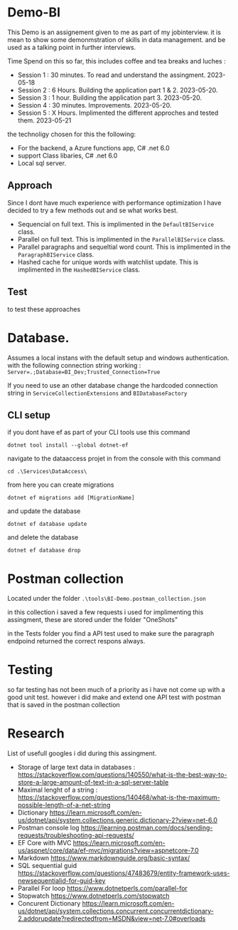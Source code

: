 # Demo-BI
This Demo is an assignement given to me as part of my jobinterview. it is mean to show some demonmstration of skills in data management. and be used as a talking point in further interviews. 

Time Spend on this so far, this includes coffee and tea breaks and luches :  
* Session 1 : 30 minutes. To read and understand the assingment. 2023-05-18  
* Session 2 : 6 Hours. Building the application part 1 & 2. 2023-05-20.  
* Session 3 : 1 hour.  Building the application part 3. 2023-05-20.  
* Session 4 : 30 minutes. Improvements. 2023-05-20.  
* Session 5 : X Hours. Implimented the different approches and tested them. 2023-05-21

the technoligy chosen for this the following: 
* For the backend, a Azure functions app, C# .net 6.0
* support Class libaries, C# .net 6.0
* Local sql server. 

## Approach

Since I dont have much experience with performance optimization I have decided to try a few methods out and se what works best. 

* Sequencial on full text. This is implimented in the `DefaultBIService` class.
* Parallel on full text. This is implimented in the `ParallelBIService` class.
* Parallel paragraphs and sequeltial word count. This is implimented in the `ParagraphBIService` class. 
* Hashed cache for unique words with watchlist update. This is implimented in the `HashedBIService` class. 

## Test
to test these approaches 

# Database. 
Assumes a local instans with the default setup and windows authentication.  
with the following connection string working :
`Server=.;Database=BI_Dev;Trusted_Connection=True`

If you need to use an other database change the hardcoded connection string in `ServiceCollectionExtensions` and `BIDatabaseFactory`


## CLI setup 
if you dont have ef as part of your CLI tools use this command

`dotnet tool install --global dotnet-ef`

navigate to the dataaccess projet in from the console with this command 

`cd .\Services\DataAccess\`

from here you can create migrations 

`dotnet ef migrations add [MigrationName]`

and update the database 

`dotnet ef database update`

and delete the database 

`dotnet ef database drop`

# Postman collection 
Located under the folder `.\tools\BI-Demo.postman_collection.json`

in this collection i saved a few requests i used for implimenting this assingment, these are stored under the folder "OneShots"

in the Tests folder you find a API test used to make sure the paragraph endpoind returned the correct respons always.


# Testing 
so far testing has not been much of a priority as i have not come up with a good unit test. however i did make and extend one API test with postman that is saved in the postman collection


# Research 
List of usefull googles i did during this assingment.   

* Storage of large text data in databases : https://stackoverflow.com/questions/140550/what-is-the-best-way-to-store-a-large-amount-of-text-in-a-sql-server-table  
* Maximal lenght of a string : https://stackoverflow.com/questions/140468/what-is-the-maximum-possible-length-of-a-net-string  
* Dictionary https://learn.microsoft.com/en-us/dotnet/api/system.collections.generic.dictionary-2?view=net-6.0
* Postman console log https://learning.postman.com/docs/sending-requests/troubleshooting-api-requests/
* EF Core with MVC https://learn.microsoft.com/en-us/aspnet/core/data/ef-mvc/migrations?view=aspnetcore-7.0
* Markdown https://www.markdownguide.org/basic-syntax/
* SQL sequential guid https://stackoverflow.com/questions/47483679/entity-framework-uses-newsequentialid-for-guid-key
* Parallel For loop https://www.dotnetperls.com/parallel-for
* Stopwatch https://www.dotnetperls.com/stopwatch
* Concurent Dictionary https://learn.microsoft.com/en-us/dotnet/api/system.collections.concurrent.concurrentdictionary-2.addorupdate?redirectedfrom=MSDN&view=net-7.0#overloads
